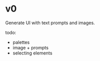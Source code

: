 # v0

Generate UI with text prompts and images.

todo:

- palettes
- image + prompts
- selecting elements
